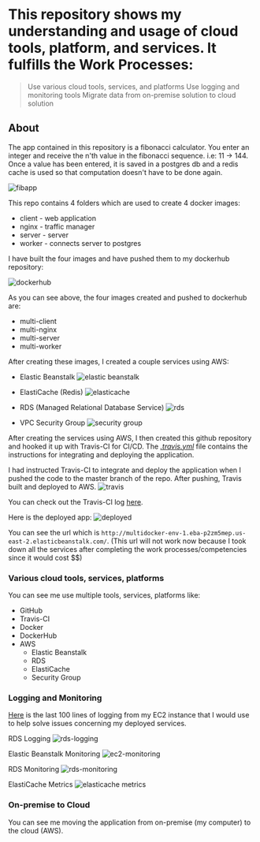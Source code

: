# This repository shows my understanding and usage of cloud tools, platform, and services. It fulfills the Work Processes:

  > Use various cloud tools, services, and platforms
  > Use logging and monitoring tools
  > Migrate data from on-premise solution to cloud solution

## About

The app contained in this repository is a fibonacci calculator. You enter an integer and receive the n'th value in the fibonacci sequence. i.e: 11 -> 144. Once a value has been entered, it is saved in a postgres db and a redis cache is used so that computation doesn't have to be done again.

![fibapp](./images/fibonacci-app.jpg)

This repo contains 4 folders which are used to create 4 docker images:

- client - web application
- nginx - traffic manager
- server - server
- worker - connects server to postgres

I have built the four images and have pushed them to my dockerhub repository:

![dockerhub](./images/docker_hub.jpg)

As you can see above, the four images created and pushed to dockerhub are:

- multi-client
- multi-nginx
- multi-server
- multi-worker

After creating these images, I created a couple services using AWS:

- Elastic Beanstalk
![elastic beanstalk](./images/elasticbeanstalk.jpg)

- ElastiCache (Redis)
![elasticache](./images/elasticache-redis.jpg)

- RDS (Managed Relational Database Service)
![rds](./images/rds.jpg)

- VPC Security Group
![security group](./images/security_group.jpg)

After creating the services using AWS, I then created this github repository and hooked it up with Travis-CI for CI/CD. The [*.travis.yml*](./.travis.yml) file contains the instructions for integrating and deploying the application.

I had instructed Travis-CI to integrate and deploy the application when I pushed the code to the master branch of the repo. After pushing, Travis built and deployed to AWS.
![travis](./images/travis.jpg)

You can check out the Travis-CI log [here](./travis-log.txt).

Here is the deployed app:
![deployed](./images/deployed-app.jpg)

You can see the url which is `http://multidocker-env-1.eba-p2zm5mep.us-east-2.elasticbeanstalk.com/`. (This url will not work now because I took down all the services after completing the work processes/competencies since it would cost $$)

### Various cloud tools, services, platforms

You can see me use multiple tools, services, platforms like:

- GitHub
- Travis-CI
- Docker
- DockerHub
- AWS
  - Elastic Beanstalk
  - RDS
  - ElastiCache
  - Security Group

### Logging and Monitoring

[Here](./ec2-log.txt) is the last 100 lines of logging from my EC2 instance that I would use to help solve issues concerning my deployed services.

RDS Logging
![rds-logging](./images/rds-logging.jpg)

Elastic Beanstalk Monitoring
![ec2-monitoring](./images/ec2-monitoring.jpg)

RDS Monitoring
![rds-monitoring](./images/rds-monitoring.jpg)

ElastiCache Metrics
![elasticache metrics](./images/elasticache-metrics.jpg)

### On-premise to Cloud

You can see me moving the application from on-premise (my computer) to the cloud (AWS).
